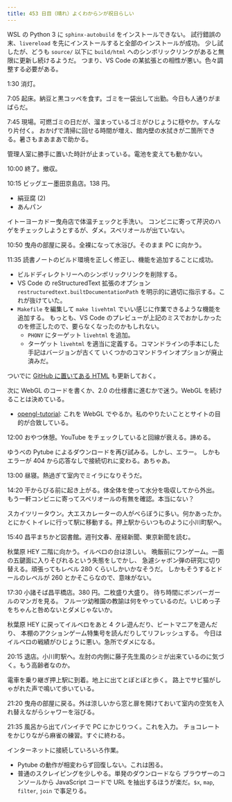 ```yaml
---
title: 453 日目（晴れ）よくわからンが祝日らしい
---
```


WSL の Python 3 に `sphinx-autobuild` をインストールできない。
試行錯誤の末、`livereload` を先にインストールすると全部のインストールが成功。
少し試したが、どうも `source/` 以下に `build/html` へのシンボリックリンクがあると無限に更新し続けるようだ。
つまり、VS Code の某拡張との相性が悪い。色々調整する必要がある。

1:30 消灯。

7:05 起床。納豆と黒コッペを食す。ゴミを一袋出して出勤。今日も人通りがまばらだ。

7:45 現場。可燃ゴミの日だが、溜まっているゴミがひじょうに穏やか。すんなり片付く。
おかげで清掃に回せる時間が増え、館内壁の水拭きが二箇所できる。暑さもまあまあで助かる。

管理人室に勝手に置いた時計が止まっている。電池を変えても動かない。

10:00 終了。撤収。

10:15 ビッグエー墨田京島店。138 円。

* 絹豆腐 (2)
* あんパン

イトーヨーカドー曳舟店で体温チェックと手洗い。
コンビニに寄って芹沢のハゲをチェックしようとするが、ダメ。スペリオールが出ていない。

10:50 曳舟の部屋に戻る。全裸になって水浴び。そのまま PC に向かう。

11:35 読書ノートのビルド環境を正しく修正し、機能を追加することに成功。

* ビルドディレクトリーへのシンボリックリンクを削除する。
* VS Code の reStructuredText 拡張のオプション `restructuredtext.builtDocumentationPath`
  を明示的に適切に指示する。これが抜けていた。
* `Makefile` を編集して `make livehtml` でいい感じに作業できるような機能を追加する。
  もっとも、VS Code のプレビューが上記のミスでおかしかったのを修正したので、要らなくなったのかもしれない。
  * `PHONY` にターゲット `livehtml` を追加。
  * ターゲット `livehtml` を適当に定義する。コマンドラインの手本にした手記はバージョンが古くて
    いくつかのコマンドラインオプションが廃止済みだ。

ついでに [GitHub に置いてある HTML][note] も更新しておく。

次に WebGL のコードを書くか、2.0 の仕様書に進むかで迷う。WebGL を続けることは決めている。

* [opengl-tutorial](http://www.opengl-tutorial.org/): これを WebGL でやるか。私のやりたいこととサイトの目的が合致している。

12:00 おやつ休憩。YouTube をチェックしていると回線が衰える。諦める。

ゆうべの Pytube によるダウンロードを再び試みる。しかし、エラー。
しかもエラーが 404 から応答なしで接続切れに変わる。あちゃあ。

13:00 昼寝。熱過ぎて室内でミイラになりそうだ。

14:20 干からびる前に起き上がる。体全体を使って水分を吸収してから外出。
もう一軒コンビニに寄ってスペリオールの有無を確認。本当にない？

スカイツリータウン。大エスカレーターの人がべらぼうに多い。何かあったか。
とにかくトイレに行って駅に移動する。押上駅からいつものように小川町駅へ。

15:40 昌平まちかど図書館。週刊文春、産経新聞、東京新聞を読む。

秋葉原 HEY 二階に向かう。イルベロの台は涼しい。
晩飯前にワンゲーム。一面の五鍵面に入りそびれるという失態をしでかし、
急遽シャボン弾の研究に切り替える。頑張ってもレベル 280 くらいしかいかなそうだ。
しかもそうするとドールのレベルが 260 とかそこらなので、意味がない。

17:30 小諸そば昌平橋店。380 円。二枚盛り大盛り。
待ち時間にボンバーガールのマンガを見る。
フルーツ幼稚園の教諭は何をやっているのだ。いじめっ子をちゃんと咎めないとダメじゃないか。

秋葉原 HEY に戻ってイルベロをあと 4 クレ遊んだり、ビートマニアを遊んだり、
本棚のアクションゲーム特集号を読んだりしてリフレッシュする。
今日はイルベロの戦績がひじょうに悪い。急所でダメになる。

20:15 退店。小川町駅へ。左肘の内側に藤子先生風のシミが出来ているのに気づく。もう高齢者なのか。

電車を乗り継ぎ押上駅に到着。地上に出てとぼとぼと歩く。
路上でサビ猫がしゃがれた声で鳴いて歩いている。

21:20 曳舟の部屋に戻る。外は涼しいから窓と扉を開けておいて室内の空気を入れ替えながらシャワーを浴びる。

21:35 風呂から出てパンイチで PC にかじりつく。これを入力。
チョコレートをかじりながら麻雀の練習。すぐに終わる。

インターネットに接続していろいろ作業。

* Pytube の動作が相変わらず回復しない。これは困る。
* 普通のスクレイピングを少しやる。単発のダウンロードなら ブラウザーのコンソールから
  JavaScript コードで URL を抽出するほうが楽だ。`$x`, `map`, `filter`, `join` で事足りる。

[note]: https://showa-yojyo.github.io/notebook/

